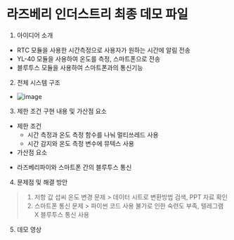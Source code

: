 # 라즈베리 인더스트리 최종 데모 파일
1. 아이디어 소개
- RTC 모듈을 사용한 시간측정으로 사용자가 원하는 시간에 알림 전송
- YL-40 모듈을 사용하여 온도를 측정, 스마트폰으로 전송
- 블루투스 모듈을 사용하여 스마트폰과의 통신기능
2. 전체 시스템 구조
- ![image](https://user-images.githubusercontent.com/89987277/208411617-39e1fbd9-b0fb-452b-b4e5-de9b9db4e21a.png)
3. 제한 조건 구현 내용 및 가산점 요소
- 제한 조건
  + 시간 측정과 온도 측정 함수를 나눠 멀티쓰레드 사용
  + 시간 감지와 온도 측정 변수에 뮤텍스 사용
- 가산점 요소
 + 라즈베리파이와 스마트폰 간의 블루투스 통신
4. 문제점 및 해결 방안
> 1. 저항 값 섭씨 온도 변경 문제 > 데이터 시트로 변환방법 검색, PPT 자료 확인
> 2. 스마트폰 통신 문제 > 파이썬 코드 사용 불가로 인한 숙련도 부족, 텔레그램 X 블루투스 통신 사용
5. 데모 영상
